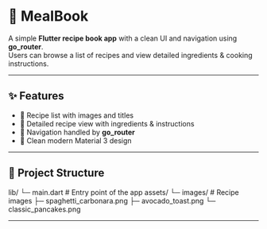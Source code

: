 # 🍳 MealBook

A simple **Flutter recipe book app** with a clean UI and navigation using **go_router**.  
Users can browse a list of recipes and view detailed ingredients & cooking instructions.

---

## ✨ Features

- 📖 Recipe list with images and titles  
- 🥬 Detailed recipe view with ingredients & instructions  
- 🔗 Navigation handled by **go_router**  
- 🎨 Clean modern Material 3 design  

---

## 📂 Project Structure

lib/
└─ main.dart # Entry point of the app
assets/
└─ images/ # Recipe images
├─ spaghetti_carbonara.png
├─ avocado_toast.png
└─ classic_pancakes.png

---
